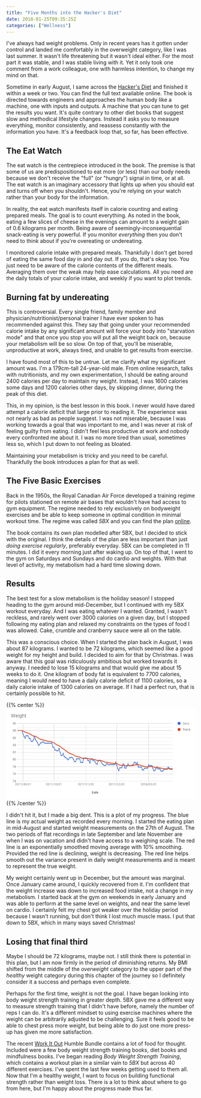 ```yaml
---
title: "Five Months into the Hacker's Diet"
date: 2018-01-25T09:35:25Z
categories: ["Wellness"]
---
```


I've always had weight problems. Only in recent years has it gotten under
control and landed me comfortably in the overweight category, like I was last
summer. It wasn't life threatening but it wasn't ideal either. For the most part
it was stable, and I was stable living with it. Yet it only took one comment
from a work colleague, one with harmless intention, to change my mind on that.

Sometime in early August, I same across the [Hacker's
Diet](http://www.fourmilab.ch/hackdiet/) and finished it within a week or two.
You can find the full text available online. The book is directed towards
engineers and approaches the human body like a machine, one with inputs and
outputs. A machine that you can tune to get the results you want. It's quite
contrary to other diet books that suggest slow and methodical lifestyle changes.
Instead it asks you to measure everything, monitor consistently, and reassess
constantly with the information you have. It's a feedback loop that, so far, has
been effective.

## The Eat Watch

The eat watch is the centrepiece introduced in the book. The premise is that
some of us are predispositioned to eat more (or less) than our body needs
because we don't receive the "full" (or "hungry") signal in time, or at all. The
eat watch is an imaginary accessory that lights up when you should eat and turns
off when you shouldn't. Hence, you're relying on your watch rather than your
body for the information.

In reality, the eat watch manifests itself in calorie counting and eating
prepared meals. The goal is to count everything. As noted in the book, eating a
few slices of cheese in the evenings can amount to a weight gain of 0.6
kilograms per month. Being aware of seemingly-inconsequential snack-eating is
very powerful.  If you monitor *everything* then you don't need to think about
if you're overeating or undereating.

I monitored calorie intake with prepared meals. Thankfully I don't get bored of
eating the same food day in and day out. If you do, that's okay too.  You just
need to be aware of the calorie contents of the different meals.  Averaging them
over the weak may help ease calculations. All you need are the daily totals of
your calorie intake, and weekly if you want to plot trends.

## Burning fat by undereating

This is controversial. Every single friend, family member and
physician/nutritionist/personal trainer I have ever spoken to has recommended
against this. They say that going under your recommended calorie intake by any
significant amount will force your body into "starvation mode" and that once you
stop you will put all the weight back on, because your metabolism will be so
slow. On top of that, you'll be miserable, unproductive at work, always tired,
and unable to get results from exercise.

I have found most of this to be untrue. Let me clarify what my significant
amount was. I'm a 179cm-tall 24-year-old male. From online research, talks with
nutritionists, and my own experimentation, I should be eating around 2400
calories per day to maintain my weight. Instead, I was 1600 calories some days
and 1200 calories other days, by skipping dinner, during the peak of this diet.

This, in my opinion, is the best lesson in this book. I never would have dared
attempt a calorie deficit that large prior to reading it. The experience was not
nearly as bad as people suggest. I was not miserable, because I was working
towards a goal that was important to me, and I was never at risk of feeling
guilty from eating. I didn't feel less productive at work and nobody every
confronted me about it. I was no more tired than usual, sometimes less so, which
I put down to not feeling as bloated.

Maintaining your metabolism is tricky and you need to be careful. Thankfully the
book introduces a plan for that as well.

## The Five Basic Exercises

Back in the 1950s, the Royal Canadian Air Force developed a training regime for
pilots stationed on remote air bases that wouldn't have had access to gym
equipment. The regime needed to rely exclusively on bodyweight exercises and be
able to keep someone in optimal condition in minimal workout time. The regime
was called *5BX* and you can find the plan
[online](http://fit450.com/HTML/5BX_Intro.html).

The book contains its own plan modelled after 5BX, but I decided to stick with
the original. I think the details of the plan are less important than just
*doing exercise regularly*, preferably everyday. 5BX can be completed in 11
minutes. I did it every morning just after waking up. On top of that, I went to
the gym on Saturdays and Sundays and do cardio and weights. With that level of
activity, my metabolism had a hard time slowing down.

## Results

The best test for a slow metabolism is the holiday season! I stopped heading to
the gym around mid-December, but I continued with my 5BX workout everyday. And I
was eating whatever I wanted. Granted, I wasn't reckless, and rarely went over
3000 calories on a given day, but I stopped following my eating plan and relaxed
my constraints on the types of food I was allowed. Cake, crumble and cranberry
sauce were all on the table.

This was a conscious choice. When I started the plan back in August, I was about
87 kilograms. I wanted to be 72 kilograms, which seemed like a good weight for
my height and build. I decided to aim for that by Christmas. I was aware that
this goal was ridiculously ambitious but worked towards it anyway. I needed to
lose 15 kilograms and that would give me about 15 weeks to do it. One kilogram
of body fat is equivalent to 7700 calories, meaning I would need to have a daily
calorie deficit of 1100 calories, so a daily calorie intake of 1300 calories on
average.  If I had a perfect run, that is certainly possible to hit.

{{% center %}}
![Hacker's Diet Five Months In Results](/images/hackers_diet_five_months.png)
{{% /center %}}

I didn't hit it, but I made a big dent. This is a plot of my progress. The blue
line is my actual weight as recorded every morning. I started the eating plan in
mid-August and started weight measurements on the 27th of August. The two
periods of flat recordings in late September and late November are when I was on
vacation and didn't have access to a weighing scale. The red line is an
exponentially smoothed moving average with 10% smoothing. Provided the red line
is declining, weight is decreasing. The red line helps smooth out the variance
present in daily weight measurements and is meant to represent the true weight.

My weight certainly went up in December, but the amount was marginal. Once
January came around, I quickly recovered from it. I'm confident that the weight
increase was down to increased food intake, not a change in my metabolism. I
started back at the gym on weekends in early January and was able to perform at
the same level on weights, and near the same level on cardio. I certainly felt
my chest got weaker over the holiday period because I wasn't running, but don't
think I lost much muscle mass. I put that down to 5BX, which in many ways saved
Christmas!

## Losing that final third

Maybe I should be 72 kilograms, maybe not. I still think there is potential in
this plan, but I am now firmly in the period of diminishing returns. My BMI
shifted from the middle of the *overweight* category to the upper part of the
*healthy* weight category during this chapter of the journey so I definitely
consider it a success and perhaps even complete.

Perhaps for the first time, weight is not the goal. I have began looking into
body weight strength training in greater depth. 5BX gave me a different way to
measure strength training that I didn't have before, namely the number of reps I
can do. It's a different mindset to using exercise machines where the weight can
be arbitrarily adjusted to be challenging. Sure it feels good to be able to
chest press more weight, but being able to do just one more press-up has given
me more satisfaction.

The recent [Work It Out](https://www.humblebundle.com/books/work-it-out-books)
Humble Bundle contains a lot of food for thought. Included were a few body
weight strength training books, diet books and mindfulness books. I've began
reading *Body Weight Strength Training*, which contains a workout plan in a
similar vain to *5BX* but across 40 different exercises. I've spent the last few
weeks getting used to them all. Now that I'm a healthy weight, I want to focus
on building functional strength rather than weight loss. There is a lot to think
about where to go from here, but I'm happy about the progress made thus far.
